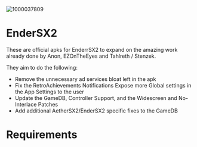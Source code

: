 ![1000037809](https://github.com/user-attachments/assets/4c175a5b-1bd0-443c-8bce-9e3782e67cab)

# EnderSX2
These are official apks for EnderrSX2 to expand on the amazing work already done by Anon, EZOnTheEyes and Tahlreth / Stenzek.

They aim to do the following:

- Remove the unnecessary ad services bloat left in the apk
- Fix the RetroAchievements Notifications
Expose more Global settings in the App Settings to the user
- Update the GameDB, Controller Support, and the Widescreen and No-Interlace Patches
- Add additional AetherSX2/EnderSX2 specific fixes to the GameDB

# Requirements
